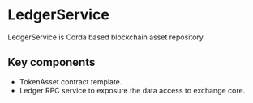 # LedgerService

LedgerService is Corda based blockchain asset repository.

## Key components

* TokenAsset contract template.
* Ledger RPC service to exposure the data access to exchange core.

